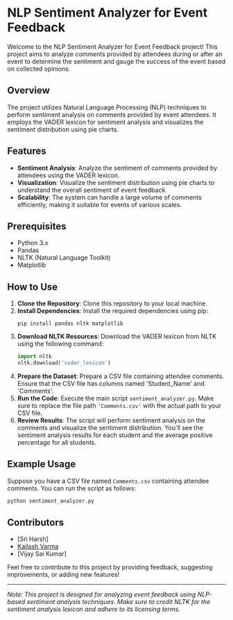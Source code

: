 # NLP Sentiment Analyzer for Event Feedback

Welcome to the NLP Sentiment Analyzer for Event Feedback project! This project aims to analyze comments provided by attendees during or after an event to determine the sentiment and gauge the success of the event based on collected opinions.

## Overview
The project utilizes Natural Language Processing (NLP) techniques to perform sentiment analysis on comments provided by event attendees. It employs the VADER lexicon for sentiment analysis and visualizes the sentiment distribution using pie charts.

## Features
- **Sentiment Analysis**: Analyze the sentiment of comments provided by attendees using the VADER lexicon.
- **Visualization**: Visualize the sentiment distribution using pie charts to understand the overall sentiment of event feedback.
- **Scalability**: The system can handle a large volume of comments efficiently, making it suitable for events of various scales.

## Prerequisites
- Python 3.x
- Pandas
- NLTK (Natural Language Toolkit)
- Matplotlib

## How to Use
1. **Clone the Repository**: Clone this repository to your local machine.
2. **Install Dependencies**: Install the required dependencies using pip:
   ```
   pip install pandas nltk matplotlib
   ```
3. **Download NLTK Resources**: Download the VADER lexicon from NLTK using the following command:
   ```python
   import nltk
   nltk.download('vader_lexicon')
   ```
4. **Prepare the Dataset**: Prepare a CSV file containing attendee comments. Ensure that the CSV file has columns named 'Student_Name' and 'Comments'.
5. **Run the Code**: Execute the main script `sentiment_analyzer.py`. Make sure to replace the file path `'Comments.csv'` with the actual path to your CSV file.
6. **Review Results**: The script will perform sentiment analysis on the comments and visualize the sentiment distribution. You'll see the sentiment analysis results for each student and the average positive percentage for all students.

## Example Usage
Suppose you have a CSV file named `Comments.csv` containing attendee comments. You can run the script as follows:
```python
python sentiment_analyzer.py
```

## Contributors
- [Sri Harsh]
- [Kailash Varma](https://github.com/kailash123varma)
- [Vijay Sai Kumar]

Feel free to contribute to this project by providing feedback, suggesting improvements, or adding new features!

---
*Note: This project is designed for analyzing event feedback using NLP-based sentiment analysis techniques. Make sure to credit NLTK for the sentiment analysis lexicon and adhere to its licensing terms.*
